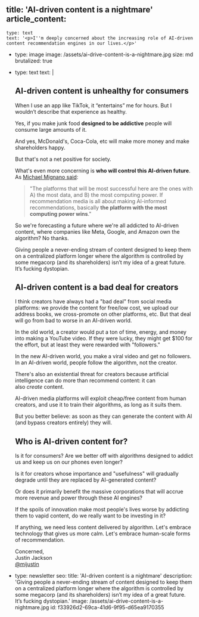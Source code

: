 title: 'AI-driven content is a nightmare'
article_content:
  -
    type: text
    text: '<p>I''m deeply concerned about the increasing role of AI-driven content recommendation engines in our lives.</p>'
  -
    type: image
    image: /assets/ai-drive-content-is-a-nightmare.jpg
    size: md
    brutalized: true
  -
    type: text
    text: |
      <h2>AI-driven content is unhealthy for consumers</h2><p>When I use an app like TikTok, it “entertains” me for hours. But I wouldn’t describe that experience as healthy.&nbsp;</p><p>Yes, if you make junk food&nbsp;<b>designed&nbsp;to be addictive</b>&nbsp;people will consume large amounts of it.
      
      And yes, McDonald's, Coca-Cola, etc will make more money and make shareholders happy.
      
      But that's not a net positive for society.</p><p>What's even more concerning is <b>who will control this AI-driven future</b>. As <a href="https://oa.transistor.fm/episodes/michael-mignano-on-the-end-of-social-media-and-the-rise-of-recommendation-media">Michael Mignano said</a>:</p><blockquote><p>"The platforms that will be most successful here are the ones with A) the most data, and B) the most computing power. If recommendation media is all about making AI-informed recommendations, basically <b>the platform with the most computing power wins</b>."</p></blockquote><p>So we're forecasting a future where we're all addicted to AI-driven content, where companies like Meta, Google, and Amazon own the algorithm? No thanks.</p><p>Giving people a never-ending stream of content designed to keep them on a centralized platform longer where the algorithm is controlled by some megacorp (and its shareholders) isn’t my idea of a great future.
      It’s fucking dystopian.&nbsp;</p><h2>AI-driven content is a bad deal for creators</h2><p>I think creators have always had a "bad deal" from social media platforms: we provide the content for free/low cost, we upload our address books, we cross-promote on other platforms, etc. But that deal will go from bad to worse in an AI-driven world.</p><p>In the old world, a creator would put a ton of time, energy, and money into making a YouTube video. If they were lucky, they might get $100 for the effort, but at least they were rewarded with "followers."&nbsp;</p><p>In the new AI-driven world, you make a viral video and get no followers. In an AI-driven world, people follow the algorithm, not the creator.</p><p>There's also an existential threat for creators because artificial intelligence can do more than recommend content: it can also&nbsp;<i>create</i>&nbsp;content.</p><p>AI-driven media platforms will exploit cheap/free content from human creators, and use it to train their algorithms, as long as it suits them.
      
      But you better believe: as soon as they can generate the content with AI (and bypass creators entirely) they will.</p><h2>Who is AI-driven content for?</h2><p>Is it for consumers? Are we better off with algorithms designed to addict us and keep us on our phones even longer?</p><p>Is it for creators whose importance and "usefulness" will gradually degrade until they are replaced by AI-generated content?</p><p>Or does it primarily benefit the massive corporations that will accrue more revenue and power through these AI engines?</p><p>If the spoils of innovation make most people's lives worse by addicting them to vapid content, do we really want to be investing in it?</p><p>If anything, we need less content delivered by algorithm. Let's embrace technology that gives us more calm. Let's embrace human-scale forms of recommendation.</p><p>Concerned,<br>Justin Jackson<br><a href="https://twitter.com/mijustin">@mijustin</a></p>
  -
    type: newsletter
seo:
  title: 'AI-driven content is a nightmare'
  description: 'Giving people a never-ending stream of content designed to keep them on a centralized platform longer where the algorithm is controlled by some megacorp (and its shareholders) isn’t my idea of a great future. It’s fucking dystopian.'
  image: /assets/ai-drive-content-is-a-nightmare.jpg
id: f33926d2-69ca-41d6-9f95-d65ea9170355
